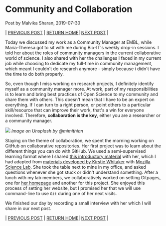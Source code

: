 # Community and Collaboration 

Post by Malvika Sharan, 2019-07-30

| [PREVIOUS POST](./2019-07-17-introduction.md) | [RETURN HOME](https://malvikasharan.github.io/EMBL-Women-2019/)| [NEXT POST](./2019-07-31-matheli-interview.md) |

Today we discussed my work as a Community Manager at EMBL, while Maria-Theresa got to sit with me during Bio-IT's weekly drop-in sessions. I told her about the roles of community managers in the current collaborative world of science. I also shared with her the challenges I faced in my current job while choosing to dedicate my full-time in community management, which meant I couldn't do research anymore - simply because i didn't have the time to do both properly. 

So, even though I miss working on research projects, I definitely identify myself as a community manager more. At work, part of my responsibilities is to learn and bring best practices of Open Science to my community and share them with others. This doesn't mean that I have to be an expert on everything. If I can turn to a right person, or point others to a particular skill/resource that can improve their work, that's a win for everyone involved. Therefore, **collaboration is the key**, either you are a researcher or a community manager.

![](https://images.unsplash.com/photo-1531537571171-a707bf2683da?ixlib=rb-1.2.1&ixid=eyJhcHBfaWQiOjEyMDd9&auto=format&fit=crop&w=3067&q=80)
*Image on Unsplash by @mimithian*

Staying on the theme of collaboration, we spent the morning working on GitHub on collaborative repositories. Her first project was to learn about the different things you can do with GitHub. We used a semi-supervised learning format where I shared [this introductory material](https://github.com/malvikasharan/developing_collaborative_document) with her, which I had adapted from [materials developed by Kirstie Whitaker](https://github.com/KirstieJane/friendly-github-intro) with [Mozilla Science Lab](https://science.mozilla.org/). She took the table next to mine in my office, and asked questions whenever she got stuck or didn't understand something. After a lunch with my lab members, we collaboratively worked on setting Gitpages, one for [her homepage](https://matheli.github.io/Matheli/) and another for this project. She enjoyed this process of setting her website, but I promised her that we will use command-line to use `Git` during one of her next visits. 

We finished our day by recording a small interview with her which I will share in our next post.

| [PREVIOUS POST](./2019-07-17-introduction.md) | [RETURN HOME](https://malvikasharan.github.io/EMBL-Women-2019/)| [NEXT POST](./2019-07-31-matheli-interview.md) |
